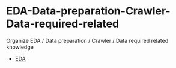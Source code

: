 # EDA-Data-preparation-Crawler-Data-required-related
Organize EDA / Data preparation / Crawler / Data required related knowledge
- [EDA]()
